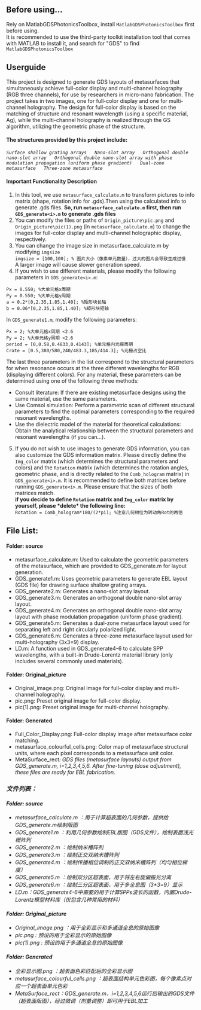 ## Before using...
Rely on MatlabGDSPhotonicsToolbox, install `MatlabGDSPhotonicsToolbox` first before using.  
It is recommended to use the third-party toolkit installation tool that comes with MATLAB to install it, and search for "GDS" to find `MatlabGDSPhotonicsToolbox`  
## Userguide
This project is designed to generate GDS layouts of metasurfaces that simultaneously achieve full-color display and multi-channel holography (RGB three channels), for use by researchers in micro-nano fabrication. The project takes in two images, one for full-color display and one for multi-channel holography. The design for full-color display is based on the matching of structure and resonant wavelength (using a specific material, Ag), while the multi-channel holography is realized through the GS algorithm, utilizing the geometric phase of the structure.  
#### The structures provided by this project include:  
*``Surface shallow grating arrays  
Nano-slot array  
Orthogonal double nano-slot array  
Orthogonal double nano-slot array with phase modulation propagation (uniform phase gradient)  
Dual-zone metasurface  
Three-zone metasurface``*
#### Important Functionality Description  
1. In this tool, we use `metasurface_calculate.m` to transform pictures to info matrix (shape, rotation info for .gds).Then using the calculated info to generate .gds files.
**So, run `metasurface_calculate.m` first, then run `GDS_generate<i>.m` to generate .gds files**
2. You can modify the files or paths of `Origin_picture\pic.png` and `Origin_picture\pic(1).png` (in `metasurface_calculate.m`) to change the images for full-color display and multi-channel holographic display, respectively.
3. You can change the image size in metasurface_calculate.m by modifying `imgsize`  
`imgsize = [100,100]; % 图片大小（像素单元数量），过大的图片会导致生成过慢`  
A larger image will cause slower generation speed.
4. If you wish to use different materials, please modify the following parameters in `GDS_generate<i>.m`:
```
Px = 0.550; %大单元格x周期
Py = 0.550; %大单元格y周期
a = 0.2*[0,2.35,1.85,1.40]; %矩形块长轴
b = 0.06*[0,2.35,1.85,1.40]; %矩形块短轴
```
In `GDS_generate1.m`, modify the following parameters:
```
Px = 2; %大单元格x周期 <2.6
Py = 2; %大单元格y周期 <2.6
period = [0,0.58,0.4833,0.4143]; %单元格内光栅周期 
Crate = [0.5,380/580,240/483.3,185/414.3]; %光栅占空比
```
The last three parameters in the list correspond to the structural parameters for when resonance occurs at the three different wavelengths for RGB (displaying different colors). For any material, these parameters can be determined using one of the following three methods:  
- Consult literature: If there are existing metasurface designs using the same material, use the same parameters.  
- Use Comsol simulation: Perform a parametric scan of different structural parameters to find the optimal parameters corresponding to the required resonant wavelengths.  
- Use the dielectric model of the material for theoretical calculations: Obtain the analytical relationship between the structural parameters and resonant wavelengths (if you can...).

5. If you do not wish to use images to generate GDS information, you can also customize the GDS information matrix. Please directly define the `Img_color` matrix (which determines the structural parameters and colors) and the `Rotation` matrix (which determines the rotation angles, geometric phase, and is directly related to the `Comb_hologram` matrix) in `GDS_generate<i>.m`. It is recommended to define both matrices before running `GDS_generate<i>.m`. Please ensure that the sizes of both matrices match.  
**if you decide to define `Rotation` matrix and `Img_color` matrix by yourself, please \*delete\* the following line:**  
`Rotation = Comb_hologram*180/(2*pi); %注意几何相位为转动角Rot的两倍`
## File List:  
#### Folder: source  
- metasurface_calculate.m: Used to calculate the geometric parameters of the metasurface, which are provided to GDS_generate.m for layout generation.  
- GDS_generate1.m: Uses geometric parameters to generate EBL layout (GDS file) for drawing surface shallow grating arrays.  
- GDS_generate2.m: Generates a nano-slot array layout.  
- GDS_generate3.m: Generates an orthogonal double nano-slot array layout.  
- GDS_generate4.m: Generates an orthogonal double nano-slot array layout with phase modulation propagation (uniform phase gradient).  
- GDS_generate5.m: Generates a dual-zone metasurface layout used for separating left and right circularly polarized light.  
- GDS_generate6.m: Generates a three-zone metasurface layout used for multi-holography (3x3=9) display.  
- LD.m: A function used in GDS_generate4-6 to calculate SPP wavelengths, with a built-in Drude-Lorentz material library (only includes several commonly used materials).  

#### Folder: Original_picture  
- Original_image.png: Original image for full-color display and multi-channel holography.  
- pic.png: Preset original image for full-color display.  
- pic(1).png: Preset original image for multi-channel holography.  

#### Folder: Generated  
- Full_Color_Display.png: Full-color display image after metasurface color matching.  
- metasurface_colourful_cells.png: Color map of metasurface structural units, where each pixel corresponds to a metasurface unit color.  
- MetaSurface_rect<i>: GDS files (metasurface layouts) output from GDS_generate<i>.m, i=1,2,3,4,5,6. After fine-tuning (dose adjustment), these files are ready for EBL fabrication.  

### 文件列表：  
#### Folder: source  
- metasurface_calculate.m ：用于计算超表面的几何参数，提供给GDS_generate.m绘制版图  
- GDS_generate1.m ：利用几何参数绘制EBL版图（GDS文件），绘制表面浅光栅阵列  
- GDS_generate2.m ：绘制纳米槽阵列  
- GDS_generate3.m ：绘制正交双纳米槽阵列  
- GDS_generate4.m ：绘制传播相位调制的正交双纳米槽阵列（均匀相位梯度）  
- GDS_generate5.m ：绘制双分区超表面，用于将左右旋偏振光分离  
- GDS_generate6.m ：绘制三分区超表面，用于多全息图（3*3=9）显示
- LD.m：GDS_generate4-6中需要的用于计算SPPs波长的函数，内置Drude-Lorentz模型材料库（仅包含几种常用的材料）  
#### Folder: Original_picture  
- Original_image.png ：用于全彩显示和多通道全息的原始图像  
- pic.png : 预设的用于全彩显示的原始图像  
- pic(1).png : 预设的用于多通道全息的原始图像  
#### Folder: Generated  
- 全彩显示图.png ：超表面色彩匹配后的全彩显示图  
- metasurface_colourful_cells.png ：超表面结构单元色彩图，每个像素点对应一个超表面单元色彩  
- MetaSurface_rect<i>：GDS_generate<i>.m，i=1,2,3,4,5,6运行后输出的GDS文件（超表面版图），经过微调（剂量调整）即可用于EBL加工  

